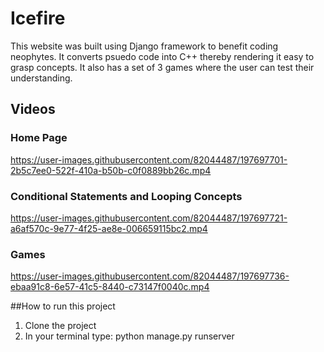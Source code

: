 # Icefire
 
This website was built using Django framework to benefit coding neophytes. It converts psuedo code into C++ thereby rendering it easy to grasp concepts. It also has a set of 3 games where the user can test their understanding.


## Videos

### Home Page

https://user-images.githubusercontent.com/82044487/197697701-2b5c7ee0-522f-410a-b50b-c0f0889bb26c.mp4

### Conditional Statements and Looping Concepts

https://user-images.githubusercontent.com/82044487/197697721-a6af570c-9e77-4f25-ae8e-006659115bc2.mp4

### Games

https://user-images.githubusercontent.com/82044487/197697736-ebaa91c8-6e57-41c5-8440-c73147f0040c.mp4

##How to run this project

1. Clone the project
2. In your terminal type: python manage.py runserver


